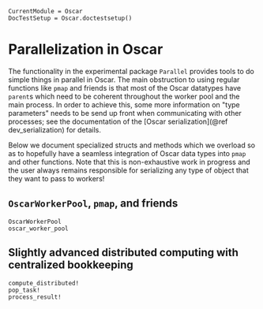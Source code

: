 ```@meta
CurrentModule = Oscar
DocTestSetup = Oscar.doctestsetup()
```

# Parallelization in Oscar

The functionality in the experimental package `Parallel` provides tools to do simple things
in parallel in Oscar. The main obstruction 
to using regular functions like `pmap` and friends is that most of the Oscar datatypes 
have `parent`s which need to be coherent throughout the worker pool and the main process. 
In order to achieve this, some more information on "type parameters" needs to be send 
up front when communicating with other processes; see the documentation of the 
[Oscar serialization](@ref dev_serialization) for details. 

Below we document specialized structs and methods which we overload so as to hopefully 
have a seamless integration of Oscar data types into `pmap` and other functions. 
Note that this is non-exhaustive work in progress and the user always remains 
responsible for serializing any type of object that they want to pass to workers! 

## `OscarWorkerPool`, `pmap`, and friends
```@docs 
OscarWorkerPool
oscar_worker_pool
```

## Slightly advanced distributed computing with centralized bookkeeping
```@docs
compute_distributed!
pop_task!
process_result!
```
